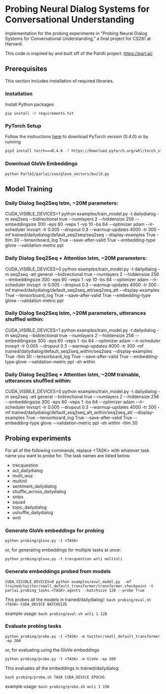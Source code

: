 # Probing Neural Dialog Systems for Conversational Understanding
Implementation for the probing experiments in "Probing Neural Dialog Systems for Conversational Understanding," a final project for CS281 at Harvard.

This code is inspired by and built off of the ParlAI project: https://parl.ai/.

## Prerequisites
This section includes installation of required libraries.

### Installation
Install Python packages
```
pip install -r requirements.txt
```

### PyTorch Setup
Follow the instructions [here](https://pytorch.org/get-started/locally/) to download PyTorch version (0.4.0) or by running
```bash
pip3 install torch===0.4.0 -f https://download.pytorch.org/whl/torch_stable.html
```

### Download GloVe Embeddings
```python ParlAI/parlai/zoo/glove_vectors/build.py```

## Model Training

### Daily Dialog Seq2Seq lstm, ~20M parameters:
CUDA_VISIBLE_DEVICES=1 python examples/train_model.py  -t dailydialog -m seq2seq --bidirectional true --numlayers 2 --hiddensize 256 --embeddingsize 300  -eps 60 -veps 1 -vp 10 -bs 64 --optimizer adam --lr-scheduler invsqrt -lr 0.005 --dropout 0.3 --warmup-updates 4000 -tr 300 -mf trained/dailydialog/default_seq2seq/seq2seq --display-examples True -ltim 30 --tensorboard_log True --save-after-valid True --embedding-type glove --validation-metric ppl

### Daily Dialog Seq2Seq + Attention lstm, ~20M parameters:
CUDA_VISIBLE_DEVICES=0 python examples/train_model.py  -t dailydialog -m seq2seq -att general --bidirectional true --numlayers 2 --hiddensize 256 --embeddingsize 300  -eps 60 -veps 1 -vp 10  -bs 64 --optimizer adam --lr-scheduler invsqrt -lr 0.005 --dropout 0.3 --warmup-updates 4000 -tr 300 -mf trained/dailydialog/default_seq2seq_att/seq2seq_att --display-examples True --tensorboard_log True --save-after-valid True --embedding-type glove --validation-metric ppl

### Daily Dialog Seq2Seq lstm, ~20M parameters, utterances shuffled within:
CUDA_VISIBLE_DEVICES=1 python examples/train_model.py  -t dailydialog -m seq2seq --bidirectional true --numlayers 2 --hiddensize 256 --embeddingsize 300  -eps 60 -veps 1 -bs 64 --optimizer adam --lr-scheduler invsqrt -lr 0.005 --dropout 0.3 --warmup-updates 4000 -tr 300 -mf trained/dailydialog/default_seq2seq_within/seq2seq --display-examples True -ltim 30 --tensorboard_log True --save-after-valid True --embedding-type glove --validation-metric ppl -sh within

### Daily Dialog Seq2Seq + Attention lstm, ~20M trainable, utterances shuffled within:
CUDA_VISIBLE_DEVICES=0 python examples/train_model.py  -t dailydialog -m seq2seq -att general --bidirectional true --numlayers 2 --hiddensize 256 --embeddingsize 300  -eps 60 -veps 1 -bs 64 --optimizer adam --lr-scheduler invsqrt -lr 0.005 --dropout 0.3 --warmup-updates 4000 -tr 300 -mf trained/dailydialog/default_seq2seq_att_within/seq2seq_att --display-examples True --tensorboard_log True --save-after-valid True --embedding-type glove --validation-metric ppl -sh within -ltim 30

## Probing experiments

For all of the following commands, replace \<TASK\> with whatever task name you want to probe for. The task names are listed below.

* trecquestion
* act_dailydialog
* multi_woz
* multinli
* sentiment_dailydialog
* shuffle_across_dailydialog
* snips
* squad
* topic_dailydialog
* ushuffle_dailydialog
* wnli

### Generate GloVe embeddings for probing
```python probing/glove.py -t <TASK>```

or, for generating embeddings for multiple tasks at once:

```python probing/glove.py -t trecquestion wnli multinli```

### Generate embeddings probed from models
```
CUDA_VISIBLE_DEVICES=0 python examples/eval_model.py  -mf trained/twitter/small_default_transformer/transformer.checkpoint -t parlai.probing_tasks.<TASK>.agents --batchsize 128 --probe True
```
This probes all the models in trained/dailydialog/:
```bash probing/eval.sh <TASK> CUDA_DEVICE BATCHSIZE```

example usage: `bash probing/eval.sh wnli 1 128`

### Evaluate probing tasks

```python probing/probe.py -t <TASK> -m twitter/small_default_transformer -ep 200```

or, for evaluating using the GloVe embeddings

```python probing/probe.py -t <TASK> -m GloVe -ep 200```

This evaluates all the embeddings in trained/dailydialog:

```bash probing/probe.sh TASK CUDA_DEVICE EPOCHS```

example usage: `bash probing/probe.sh wnli 1 150`
